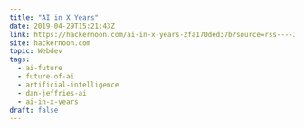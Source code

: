 ```yaml
---
title: "AI in X Years"
date: 2019-04-29T15:21:43Z
link: https://hackernoon.com/ai-in-x-years-2fa170ded37b?source=rss----3a8144eabfe3---4
site: hackernoon.com
topic: Webdev
tags:
  - ai-future
  - future-of-ai
  - artificial-intelligence
  - dan-jeffries-ai
  - ai-in-x-years
draft: false
---
```

